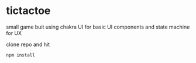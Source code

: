 # tictactoe

small game buit using chakra UI for basic UI components and state machine for UX

clone repo and hit
```
npm install
```
